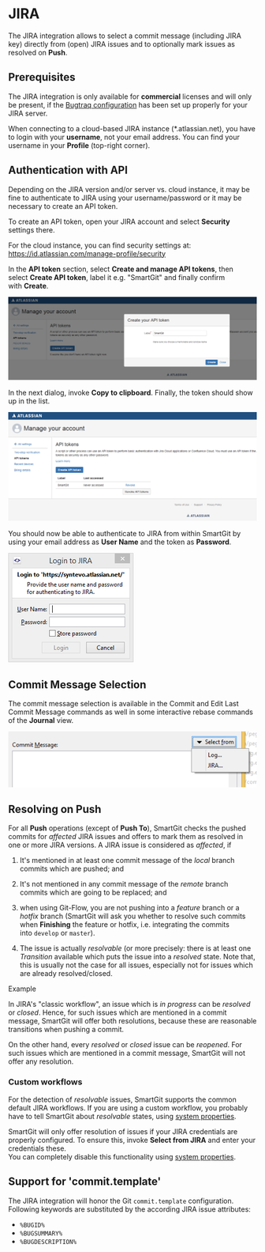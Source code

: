 # JIRA

The JIRA integration allows to select a commit message (including JIRA
key) directly from (open) JIRA issues and to optionally mark issues as
resolved on **Push**.

## Prerequisites

The JIRA integration is only available for **commercial** licenses and
will only be present, if the [Bugtraq configuration](Bugtraq-links-to-issue-trackers-.md) has been set up
properly for your JIRA server.



When connecting to a cloud-based JIRA instance (\*.atlassian.net), you
have to login with your **username**, not your email address. You can
find your username in your **Profile** (top-right corner).



## Authentication with API

Depending on the JIRA version and/or server vs. cloud instance, it may
be fine to authenticate to JIRA using your username/password or it may
be necessary to create an API token.

To create an API token, open your JIRA account and select **Security**
settings there.



For the cloud instance, you can find security settings at:
<https://id.atlassian.com/manage-profile/security>



In the **API token** section, select **Create and manage API tokens**,
then select **Create API token**, label it e.g. "SmartGit" and finally
confirm with **Create**.

![](attachments/45482110/45482112.png)

In the next dialog, invoke **Copy to clipboard**. Finally, the token
should show up in the list.

![](attachments/45482110/45482113.png)

You should now be able to authenticate to JIRA from within SmartGit by
using your email address as **User Name** and the token as **Password**.

![](attachments/45482110/45482111.png)

## Commit Message Selection

The commit message selection is available in the Commit and Edit Last
Commit Message commands as well in some interactive rebase commands of
the **Journal** view.

![](attachments/45482110/45482114.png)

## Resolving on Push

For all **Push** operations (except of **Push To**), SmartGit checks the
pushed commits for *affected* JIRA issues and offers to mark them as
resolved in one or more JIRA versions. A JIRA issue is considered as
*affected*, if

1.  It's mentioned in at least one commit message of the *local* branch
    commits which are pushed; and

2.  It's not mentioned in any commit message of the *remote* branch
    commits which are going to be replaced; and

3.  when using Git-Flow, you are not pushing into a *feature* branch or
    a *hotfix* branch (SmartGit will ask you whether to resolve such
    commits when **Finishing** the feature or hotfix, i.e. integrating
    the commits into `develop` or `master`).

4.  The issue is actually *resolvable* (or more precisely: there is at
    least one *Transition* available which puts the issue into a
    *resolved* state. Note that, this is usually not the case for all
    issues, especially not for issues which are already resolved/closed.

  


Example


In JIRA's "classic workflow", an issue which is *in progress* can be
*resolved* or *closed*. Hence, for such issues which are mentioned in a
commit message, SmartGit will offer both resolutions, because these are
reasonable transitions when pushing a commit.

On the other hand, every *resolved* or *closed* issue can be *reopened*.
For such issues which are mentioned in a commit message, SmartGit will
not offer any resolution.



### Custom workflows

For the detection of *resolvable* issues, SmartGit supports the common
default JIRA workflows. If you are using a custom workflow, you probably
have to tell SmartGit about *resolvable* states, using [system properties](System-Properties.md#SystemProperties-properties.jira.resolvableStates).



SmartGit will only offer resolution of issues if your JIRA credentials
are properly configured. To ensure this, invoke **Select from JIRA** and
enter your credentials these.  
You can completely disable this functionality using [system properties](System-Properties.md#SystemProperties-properties.jira).



## Support for 'commit.template'

The JIRA integration will honor the Git `commit.template` configuration.
Following keywords are substituted by the according JIRA issue
attributes:

-   `%BUGID%`
-   `%BUGSUMMARY%`
-   `%BUGDESCRIPTION%`

  

  


